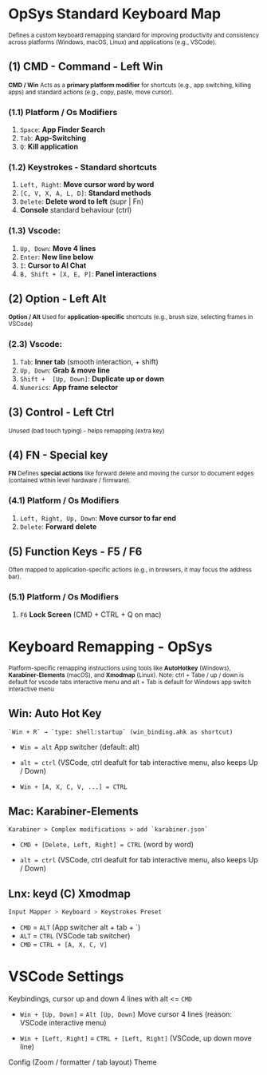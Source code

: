 # OpSys Standard Keyboard Map

<small> Defines a custom keyboard remapping standard for improving productivity and consistency across platforms (Windows, macOS, Linux) and applications (e.g., VSCode).</small>

## **(1) CMD** - Command - Left Win

<small> **CMD / Win** Acts as a **primary platform modifier** for shortcuts (e.g., app switching, killing apps) and standard actions (e.g., copy, paste, move cursor).</small>

### (1.1) Platform / Os Modifiers

1. `Space`: **App Finder Search**
2. `Tab`: **App-Switching**
3. `Q`: **Kill application**

### (1.2) Keystrokes - Standard shortcuts

1. `Left, Right`: **Move cursor word by word**
2. `[C, V, X, A, L, D]`: **Standard methods**
3. `Delete`: **Delete word to left** (supr | Fn)
4. **Console** standard behaviour (ctrl)

### (1.3) Vscode:

1. `Up, Down`: **Move 4 lines**
2. `Enter`: **New line below**
3. `I`: **Cursor to AI Chat**
4. `B, Shift + [X, E, P]`: **Panel interactions** 

## **(2) Option** - Left Alt 

<small> **Option / Alt** Used for **application-specific** shortcuts (e.g., brush size, selecting frames in VSCode)</small>


### (2.3) Vscode:

1. `Tab`: **Inner tab** (smooth interaction, + shift)
2. `Up, Down`: **Grab & move line**
2. `Shift +  [Up, Down]`: **Duplicate up or down**
5. `Numerics`: **App frame selector**

## **(3) Control** - Left Ctrl

<small> Unused (bad touch typing) - helps remapping (extra key)</small>


## **(4) FN** - Special key

<small> **FN** Defines **special actions** like forward delete and moving the cursor to document edges (contained within level hardware / firmware).
</small>

### (4.1) Platform / Os Modifiers

1. `Left, Right, Up, Down`: **Move cursor to far end**
2. `Delete`: **Forward delete**

## **(5) Function Keys** - F5 / F6
<small>Often mapped to application-specific actions (e.g., in browsers, it may focus the address bar).</small>

### (5.1) Platform / Os Modifiers
1. `F6` **Lock Screen** (CMD + CTRL + Q on mac)

# Keyboard Remapping - OpSys

<small> Platform-specific remapping instructions using tools like **AutoHotkey** (Windows), **Karabiner-Elements** (macOS), and **Xmodmap** (Linux). Note: ctrl + Tabe / up / down is default for vscode tabs interactive menu and alt + Tab is default for Windows app switch interactive menu</small>

## Win: Auto Hot Key
```
`Win + R` → `type: shell:startup` (win_binding.ahk as shortcut)
```
- `Win = alt` App switcher (default: alt)
* `alt = ctrl` (VSCode, ctrl deafult for tab interactive menu, also keeps Up / Down)
- `Win + [A, X, C, V, ...] = CTRL`


## Mac: Karabiner-Elements
```
Karabiner > Complex modifications > add `karabiner.json`
```

- `CMD + [Delete, Left, Right] = CTRL` (word by word)
* `alt = ctrl` (VSCode, ctrl deafult for tab interactive menu, also keeps Up / Down)

## Lnx: keyd (C) Xmodmap
```bash
Input Mapper > Keyboard > Keystrokes Preset
```
- `CMD` = `ALT` (App switcher alt + tab + `)
- `ALT` = `CTRL` (VSCode tab switcher)
- `CMD` = `CTRL + [A, X, C, V]`

# VSCode Settings

Keybindings, cursor up and down 4 lines with alt <= `CMD`

* `Win + [Up, Down]` = `Alt [Up, Down]` Move cursor 4 lines (reason: VSCode interactive menu)
- `Win + [Left, Right]` = `CTRL + [Left, Right]` (VSCode, up down move line)

Config (Zoom / formatter / tab layout)
Theme
